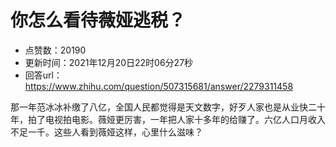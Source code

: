 # 你怎么看待薇娅逃税？
- 点赞数：20190
- 更新时间：2021年12月20日22时06分27秒
- 回答url：https://www.zhihu.com/question/507315681/answer/2279311458
<body>
 <p data-pid="G3kcG-MH">那一年范冰冰补缴了八亿，全国人民都觉得是天文数字，好歹人家也是从业快二十年，拍了电视拍电影。薇娅更厉害，一年把人家十多年的给赚了。六亿人口月收入不足一千。这些人看到薇娅这样，心里什么滋味？</p>
</body>